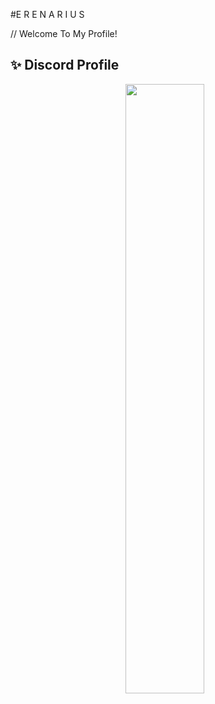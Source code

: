 #E R E N A R I U S 

// Welcome To My Profile!

## ✨ Discord Profile
<div align="center">
  <a width="100%" href="https://github.com/erenarius"  target="_blank">
    <img align="mid" height="50%" width="50%" style="margin: 0 10px 0 0;" alt=" " src="https://discord.c99.nl/widget/theme-1/532860305001152523.png">
  </a>
